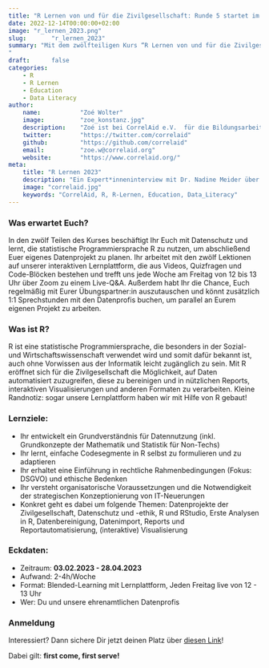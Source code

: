 ```yaml
---
title: "R Lernen von und für die Zivilgesellschaft: Runde 5 startet im Februar 2023"
date: 2022-12-14T00:00:00+02:00
image: "r_lernen_2023.png"
slug:       "r_lernen_2023"
summary: "Mit dem zwölfteiligen Kurs “R Lernen von und für die Zivilgesellschaft – Der Datenkurs für Anfänger*innen” wollen wir von CorrelAid e.V. die Menschen und Organisationen, die die Welt mit ihrer Arbeit besser machen wollen, dabei unterstützen, dies effektiver und effizienter zu tun. Mit der Erfahrung aus bereits fünf Kursen startet im **Februar 2023** der nächste Datenkurs: Mit ehrenamtlichen Datenprofis lernt Ihr, wie Ihr Daten nutzen und damit die Qualität Eurer Programme sichern, diese lenken und nach außen hin legitimieren könnt. Dabei arbeitet Ihr praxisorientiert und in einer kleinen Gruppe. 
"
draft:      false
categories:       
    - R
    - R Lernen
    - Education
    - Data Literacy
author: 
    name:           "Zoé Wolter"
    image:          "zoe_konstanz.jpg"
    description:    "Zoé ist bei CorrelAid e.V.  für die Bildungsarbeit zuständig. Beim Datenkurs ist sie schon von Anfang an als Tutorin dabei und freut sich darauf, Euch im Februar kennenzulernen! Ihr erster Kontakt zur Welt der Daten: ein Workshop von CorrelAid zum Thema Web Scraping mit R. "
    twitter:        "https://twitter.com/correlaid"
    github:         "https://github.com/correlaid"
    email:          "zoe.w@correlaid.org"
    website:        "https://www.correlaid.org/"
meta:
    title: "R Lernen 2023"
    description: "Ein Expert*inneninterview mit Dr. Nadine Meider über Data Science und Netzwerkanaylse."
    image: "correlaid.jpg"
    keywords: "CorrelAid, R, R-Lernen, Education, Data_Literacy"
---
```




### Was erwartet Euch?

In den zwölf Teilen des Kurses beschäftigt Ihr Euch mit Datenschutz und lernt, die statistische Programmiersprache R zu nutzen, um abschließend Euer eigenes Datenprojekt zu planen. Ihr arbeitet mit den zwölf Lektionen auf unserer interaktiven Lernplattform, die aus Videos, Quizfragen und Code-Blöcken bestehen und trefft uns jede Woche am Freitag von 12 bis 13 Uhr über Zoom zu einem Live-Q&A. Außerdem habt Ihr die Chance, Euch regelmäßig mit Eurer Übungspartner:in auszutauschen und könnt zusätzlich 1:1 Sprechstunden mit den Datenprofis buchen, um parallel an Eurem eigenen Projekt zu arbeiten.

### Was ist R?
R ist eine statistische Programmiersprache, die besonders in der Sozial- und Wirtschaftswissenschaft verwendet wird und somit dafür bekannt ist, auch ohne Vorwissen aus der Informatik leicht zugänglich zu sein. Mit R eröffnet sich für die Zivilgesellschaft die Möglichkeit, auf Daten automatisiert zuzugreifen, diese zu bereinigen und in nützlichen Reports, interaktiven Visualisierungen und anderen Formaten zu verarbeiten.
Kleine Randnotiz: sogar unsere Lernplattform haben wir mit Hilfe von R gebaut!

### Lernziele:
- Ihr entwickelt ein Grundverständnis für Datennutzung (inkl. Grundkonzepte der Mathematik und Statistik für Non-Techs)
- Ihr lernt, einfache Codesegmente in R selbst zu formulieren und zu adaptieren
- Ihr erhaltet eine Einführung in rechtliche Rahmenbedingungen (Fokus: DSGVO) und ethische Bedenken
- Ihr versteht organisatorische Voraussetzungen und die Notwendigkeit der strategischen Konzeptionierung von IT-Neuerungen
- Konkret geht es dabei um folgende Themen: Datenprojekte der Zivilgesellschaft, Datenschutz und -ethik, R und RStudio, Erste Analysen in R, Datenbereinigung, Datenimport, Reports und Reportautomatisierung, (interaktive) Visualisierung

### Eckdaten:
- Zeitraum: **03.02.2023 - 28.04.2023**
- Aufwand: 2-4h/Woche
- Format: Blended-Learning mit Lernplattform, Jeden Freitag live von 12 - 13 Uhr
- Wer: Du und unsere ehrenamtlichen Datenprofis

### Anmeldung
Interessiert? Dann sichere Dir jetzt deinen Platz über [diesen Link](https://ee.correlaid.org/single/OwiGn9iI?return_url=https://www.correlaid.org/)!

Dabei gilt: **first come, first serve!**

